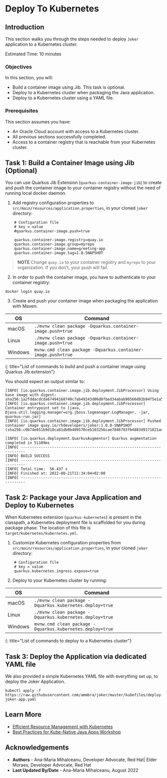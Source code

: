 # Deploy To Kubernetes

## Introduction

This section walks you through the steps needed to deploy `Joker` application to a Kubernetes cluster.

Estimated Time: 10 minutes

### Objectives


In this section, you will:
* Build a container image using Jib. This task is optional.
* Deploy to a Kubernetes cluster when packaging the Java application.
* Deploy to a Kubernetes cluster using a YAML file.

### Prerequisites 

This section assumes you have:
* An Oracle Cloud account with access to a Kubernetes cluster.
* All previous sections successfully completed.
* Access to a container registry that is reachable from your Kubernetes cluster.


## Task 1: Build a Container Image using Jib (Optional)

You can use Quarkus Jib Extension (`quarkus-container-image-jib`) to create and push the container image to your container registry without the need of running local docker daemon.

1. Add registry configuration properties to `src/main/resources/application.properties`, in your cloned `joker` directory:  

```properties
    # Configuration file
    # key = value
    #quarkus.container-image.push=true 
    
    quarkus.container-image.registry=quay.io
    quarkus.container-image.group=myrepo
    quarkus.container-image.name=greeting-app
    quarkus.container-image.tag=1.0-SNAPSHOT
```

> **NOTE** Change `quay.io` to your container registry and `myrepo` to your organization. If you don’t, your push will fail.

2. In order to push the container image, you have to authenticate to your container registry:

```shell
docker login quay.io
```

3. Create and push your container image when packaging the application with Maven:

| OS        | Command                                                       |
|-----------|---------------------------------------------------------------|
| macOS     | `./mvnw clean package -Dquarkus.container-image.push=true`    |
| Linux     | `./mvnw clean package -Dquarkus.container-image.push=true`    |
| Windows   | `mvnw.cmd clean package -Dquarkus.container-image.push=true`  |
{: title="List of commands to build and push a container image using Quarkus Jib extension"}

You should expect an output similar to:
```output
[INFO] [io.quarkus.container.image.jib.deployment.JibProcessor] Using base image with digest: sha256:1a2fddacdcda67494168749c7ab49243d06d8fbed34abab90566d81b94f5e1a5
[INFO] [io.quarkus.container.image.jib.deployment.JibProcessor] Container entrypoint set to [java, -Djava.util.logging.manager=org.jboss.logmanager.LogManager, -jar, quarkus-run.jar]
[INFO] [io.quarkus.container.image.jib.deployment.JibProcessor] Pushed container image quay.io/rhdevelopers/joker:1.0.0-SNAPSHOT (sha256:c0b74e651b9d18ca81db0b409570ceb103256cae7846783fb4883d9171821ad2)

[INFO] [io.quarkus.deployment.QuarkusAugmentor] Quarkus augmentation completed in 51109ms
[INFO] ------------------------------------------------------------------------
[INFO] BUILD SUCCESS
[INFO] ------------------------------------------------------------------------
[INFO] Total time:  56.437 s
[INFO] Finished at: 2022-08-21T11:34:04+02:00
[INFO] ------------------------------------------------------------------------
```

## Task 2: Package your Java Application and Deploy to Kubernetes

When Kubernetes extension (`quarkus-kubernetes`) is present in the classpath, a Kubernetes deployment file is scaffolded for you during package phase.
The location of this file is `target/kubernetes/kubernetes.yml`.

1. Customize Kubernetes configuration properties from `src/main/resources/application.properties`, in your cloned `joker` directory:

```properties
    # Configuration file
    # key = value
    quarkus.kubernetes.ingress.expose=true
```

2. Deploy to your Kubernetes cluster by running:

| OS        | Command                                                      |
|-----------|--------------------------------------------------------------|
| macOS     | `./mvnw clean package -Dquarkus.kubernetes.deploy=true`      |
| Linux     | `./mvnw clean package -Dquarkus.kubernetes.deploy=true`   |
| Windows   | `mvnw.cmd clean package -Dquarkus.kubernetes.deploy=true` |
{: title="List of commands to deploy to a Kubernetes cluster"}


## Task 3: Deploy the Application via dedicated YAML file

We also provided a simple Kubernetes YAML file with everything set up, to deploy the Joker Application.

```shell
kubectl apply -f https://raw.githubusercontent.com/ammbra/joker/master/kubefiles/deploy-joker-app.yaml
```

## Learn More

* [Efficient Resource Management with Kubernetes](https:dn.dev/kube-dev-practices)
* [Best Practices for Kube-Native Java Apps Workshop](https://redhat-scholars.github.io/kube-native-java-apps)

## Acknowledgements
* **Authors** - Ana-Maria Mihalceanu, Developer Advocate, Red Hat| Elder Moraes, Developer Advocate, Red Hat
* **Last Updated By/Date** - Ana-Maria Mihalceanu,  August 2022
